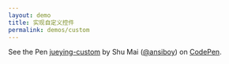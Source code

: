 ```yaml
---
layout: demo
title: 实现自定义控件
permalink: demos/custom
---
```


<p data-height="700" data-theme-id="light" data-slug-hash="NEEdjL" data-default-tab="js,result" data-user="ansiboy" data-pen-title="jueying-custom" class="codepen">See the Pen <a href="https://codepen.io/ansiboy/pen/NEEdjL/">jueying-custom</a> by Shu Mai (<a href="https://codepen.io/ansiboy">@ansiboy</a>) on <a href="https://codepen.io">CodePen</a>.</p>
<script async src="https://static.codepen.io/assets/embed/ei.js"></script>
